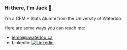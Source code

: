 ### Hi there, I'm Jack 👋

I'm a CFM + Stats Alumni from the University of Waterloo.

Here are some ways you can reach me:
* jemo@uwaterloo.ca 
* LinkedIn: [![Linkedin](https://i.stack.imgur.com/gVE0j.png) ](https://www.linkedin.com/in/jack-emo-ab03561b0/)
<!--
**jack-emo/jack-emo** is a ✨ _special_ ✨ repository because its `README.md` (this file) appears on your GitHub profile.

Here are some ideas to get you started:

- 🔭 I’m currently working on ...
- 🌱 I’m currently learning ...
- 👯 I’m looking to collaborate on ...
- 🤔 I’m looking for help with ...
- 💬 Ask me about ...
- 📫 How to reach me: ...
- 😄 Pronouns: ...
- ⚡ Fun fact: ...
-->
